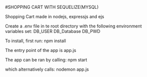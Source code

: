 #SHOPPING CART WITH SEQUELIZE(MYSQL)
                                                                                                                                  

Shopping Cart made in nodejs, expressjs and ejs

Create a .env file in te root directory with the following environment variables set:
DB_USER
DB_Database
DB_PWD


To install, first run:
npm install

The entry point of the app is app.js

The app can be ran by calling:
npm start

which alternatively calls:
nodemon app.js
